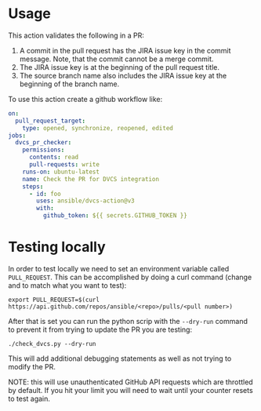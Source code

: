 # Usage

This action validates the following in a PR:
1. A commit in the pull request has the JIRA issue key in the commit message. Note, that the commit cannot be a merge commit.
1. The JIRA issue key is at the beginning of the pull request title.
1. The source branch name also includes the JIRA issue key at the beginning of the branch name.

To use this action create a github workflow like:
```yaml
on:
  pull_request_target:
    type: opened, synchronize, reopened, edited
jobs:
  dvcs_pr_checker:
    permissions:
      contents: read
      pull-requests: write
    runs-on: ubuntu-latest
    name: Check the PR for DVCS integration
    steps:
      - id: foo
        uses: ansible/dvcs-action@v3
        with:
          github_token: ${{ secrets.GITHUB_TOKEN }}
```


# Testing locally

In order to test locally we need to set an environment variable called `PULL_REQUEST`. 
This can be accomplished by doing a curl command (change <repo> and <pull number> to match what you want to test):
```
export PULL_REQUEST=$(curl https://api.github.com/repos/ansible/<repo>/pulls/<pull number>)
```

After that is set you can run the python scrip with the `--dry-run` command to prevent it from trying to update the PR you are testing:
```
./check_dvcs.py --dry-run
```

This will add additional debugging statements as well as not trying to modify the PR.

NOTE: this will use unauthenticated GitHub API requests which are throttled by default. If you hit your limit you will need to wait until your counter resets to test again.
